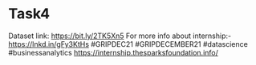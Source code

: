 # Task4
Dataset link: https://bit.ly/2TK5Xn5 For more info about internship:-https://lnkd.in/gFy3KtHs #GRIPDEC21 #GRIPDECEMBER21 #datascience #businessanalytics https://internship.thesparksfoundation.info/
